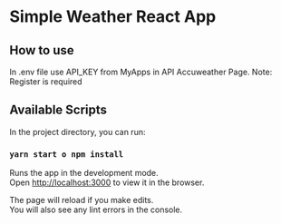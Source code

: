 # Simple Weather React App

## How to use
In .env file use API_KEY from MyApps in API Accuweather Page. Note: Register is required

## Available Scripts

In the project directory, you can run:

### `yarn start o npm install`

Runs the app in the development mode.\
Open [http://localhost:3000](http://localhost:3000) to view it in the browser.

The page will reload if you make edits.\
You will also see any lint errors in the console.
